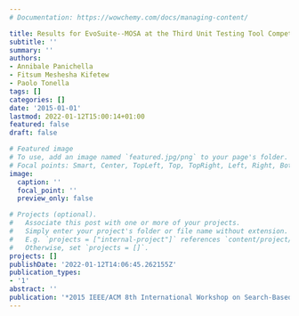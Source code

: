 ```yaml
---
# Documentation: https://wowchemy.com/docs/managing-content/

title: Results for EvoSuite--MOSA at the Third Unit Testing Tool Competition
subtitle: ''
summary: ''
authors:
- Annibale Panichella
- Fitsum Meshesha Kifetew
- Paolo Tonella
tags: []
categories: []
date: '2015-01-01'
lastmod: 2022-01-12T15:00:14+01:00
featured: false
draft: false

# Featured image
# To use, add an image named `featured.jpg/png` to your page's folder.
# Focal points: Smart, Center, TopLeft, Top, TopRight, Left, Right, BottomLeft, Bottom, BottomRight.
image:
  caption: ''
  focal_point: ''
  preview_only: false

# Projects (optional).
#   Associate this post with one or more of your projects.
#   Simply enter your project's folder or file name without extension.
#   E.g. `projects = ["internal-project"]` references `content/project/deep-learning/index.md`.
#   Otherwise, set `projects = []`.
projects: []
publishDate: '2022-01-12T14:06:45.262155Z'
publication_types:
- '1'
abstract: ''
publication: '*2015 IEEE/ACM 8th International Workshop on Search-Based Software Testing*'
---
```

